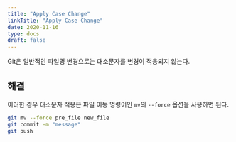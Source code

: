 ```yaml
---
title: "Apply Case Change"
linkTitle: "Apply Case Change"
date: 2020-11-16
type: docs
draft: false
---
```


Git은 일반적인 파일명 변경으로는 대소문자를 변경이 적용되지 않는다.

해결
---

이러한 경우 대소문자 적용은 파일 이동 명령어인 `mv`의 `--force` 옵션을 사용하면 된다.

```bash
git mv --force pre_file new_file
git commit -m "message"
git push
```
